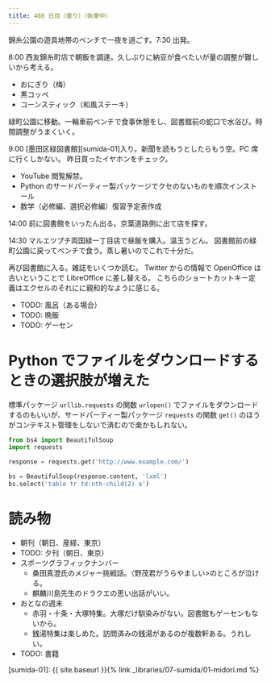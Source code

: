 ```yaml
---
title: 408 日目（曇り）（執筆中）
---
```


錦糸公園の遊具地帯のベンチで一夜を過ごす。7:30 出発。

8:00 西友錦糸町店で朝飯を調達。久しぶりに納豆が食べたいが量の調整が難しいから考える。
* おにぎり（梅）
* 黒コッペ
* コーンスティック（和風ステーキ）

緑町公園に移動。一輪車前ベンチで食事休憩をし、図書館前の蛇口で水浴び。時間調整がうまくいく。

9:00 [墨田区緑図書館][sumida-01]入り。新聞を読もうとしたらもう空。PC 席に行くしかない。
昨日買ったイヤホンをチェック。
* YouTube 閲覧解禁。
* Python のサードパーティー製パッケージでクセのないものを順次インストール
* 数学（必修編、選択必修編）復習予定表作成

14:00 前に図書館をいったん出る。京葉道路側に出て店を探す。

14:30 マルエツプチ両国緑一丁目店で昼飯を購入。温玉うどん。
図書館前の緑町公園に戻ってベンチで食う。蒸し暑いのでこれで十分だ。

再び図書館に入る。雑誌をいくつか読む。
Twitter からの情報で OpenOffice は古いということで LibreOffice に差し替える。
こちらのショートカットキー定義はエクセルのそれにに親和的なように感じる。

* TODO: 風呂（ある場合）
* TODO: 晩飯
* TODO: ゲーセン

# Python でファイルをダウンロードするときの選択肢が増えた

標準パッケージ `urllib.requests` の関数 `urlopen()` でファイルをダウンロードするのもいいが、サードパーティー製パッケージ
`requests` の関数 `get()` のほうがコンテキスト管理をしないで済むので楽かもしれない。

```python
from bs4 import BeautifulSoup
import requests

response = requests.get('http://www.example.com/')

bs = BeautifulSoup(response.content, 'lxml')
bs.select('table tr td:nth-child(2) a')
```

# 読み物

* 朝刊（朝日、産経、東京）
* TODO: 夕刊（朝日、東京）
* スポーツグラフィックナンバー
  * 桑田真澄氏のメジャー挑戦話。〈野茂君がうらやましい>のところが泣ける。
  * 麒麟川島先生のドラクエの思い出話がいい。
* おとなの週末
  * 赤羽・十条・大塚特集。大塚だけ馴染みがない。図書館もゲーセンもないから。
  * 銭湯特集は楽しめた。訪問済みの銭湯があるのが複数軒ある。うれしい。
* TODO: 書籍

[sumida-01]: {{ site.baseurl }}{% link _libraries/07-sumida/01-midori.md %}
